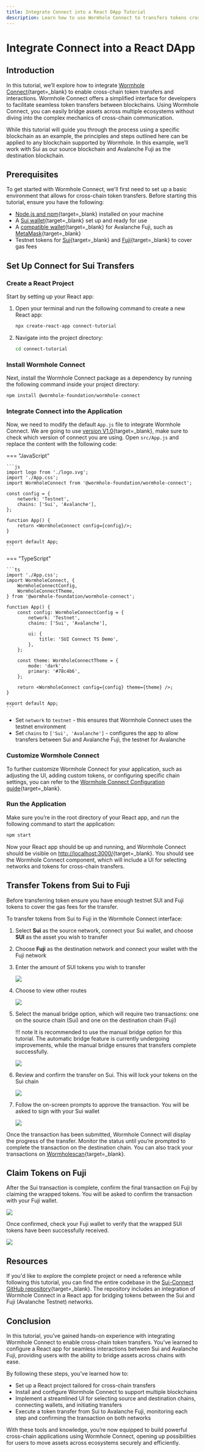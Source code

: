 ```yaml
---
title: Integrate Connect into a React DApp Tutorial
description: Learn how to use Wormhole Connect to transfers tokens cross-chain seamlessly between Sui and Avalanche Fuji with this step-by-step guide.
---
```


# Integrate Connect into a React DApp

## Introduction

In this tutorial, we’ll explore how to integrate [Wormhole Connect](https://github.com/wormhole-foundation/wormhole-connect){target=\_blank} to enable cross-chain token transfers and interactions. Wormhole Connect offers a simplified interface for developers to facilitate seamless token transfers between blockchains. Using Wormhole Connect, you can easily bridge assets across multiple ecosystems without diving into the complex mechanics of cross-chain communication.

While this tutorial will guide you through the process using a specific blockchain as an example, the principles and steps outlined here can be applied to any blockchain supported by Wormhole. In this example, we’ll work with Sui as our source blockchain and Avalanche Fuji as the destination blockchain.

## Prerequisites

To get started with Wormhole Connect, we'll first need to set up a basic environment that allows for cross-chain token transfers.
Before starting this tutorial, ensure you have the following:

- [Node.js and npm](https://docs.npmjs.com/downloading-and-installing-node-js-and-npm){target=\_blank} installed on your machine
- A [Sui wallet](https://suiwallet.com/){target=\_blank} set up and ready for use
- A [compatible wallet](https://support.avax.network/en/articles/5520938-what-are-the-official-avalanche-wallets){target=\_blank} for Avalanche Fuji, such as [MetaMask](https://metamask.io/){target=\_blank} 
- Testnet tokens for [Sui](https://docs.sui.io/guides/developer/getting-started/get-coins){target=\_blank} and [Fuji](https://core.app/tools/testnet-faucet/?subnet=c&token=c){target=\_blank} to cover gas fees 

## Set Up Connect for Sui Transfers

### Create a React Project

Start by setting up your React app:

1. Open your terminal and run the following command to create a new React app:

    ```bash
    npx create-react-app connect-tutorial
    ```

2. Navigate into the project directory:

    ```bash
    cd connect-tutorial
    ```

### Install Wormhole Connect

Next, install the Wormhole Connect package as a dependency by running the following command inside your project directory:

```bash
npm install @wormhole-foundation/wormhole-connect
```

### Integrate Connect into the Application

Now, we need to modify the default `App.js` file to integrate Wormhole Connect. We are going to use [version V1.0](/docs/build/applications/connect/upgrade/){target=\_blank}, make sure to check which version of connect you are using. Open `src/App.js` and replace the content with the following code:

=== "JavaScript"

    ```js
    import logo from './logo.svg';
    import './App.css';
    import WormholeConnect from '@wormhole-foundation/wormhole-connect';

    const config = {
        network: 'Testnet',
        chains: ['Sui', 'Avalanche'],
    };

    function App() {
        return <WormholeConnect config={config}/>;
    }

    export default App;
    ``` 

=== "TypeScript"

    ```ts
    import './App.css';
    import WormholeConnect, {
        WormholeConnectConfig,
        WormholeConnectTheme,
    } from '@wormhole-foundation/wormhole-connect';

    function App() {
        const config: WormholeConnectConfig = {
            network: 'Testnet',
            chains: ['Sui', 'Avalanche'],

            ui: {
                title: 'SUI Connect TS Demo',
            },
        };

        const theme: WormholeConnectTheme = {
            mode: 'dark',
            primary: '#78c4b6',
        };

        return <WormholeConnect config={config} theme={theme} />;
    }

    export default App;
    ```

- Set `network` to `testnet` - this ensures that Wormhole Connect uses the testnet environment
- Set `chains` to `['Sui', 'Avalanche']` - configures the app to allow transfers between Sui and Avalanche Fuji, the testnet for Avalanche

### Customize Wormhole Connect

To further customize Wormhole Connect for your application, such as adjusting the UI, adding custom tokens, or configuring specific chain settings, you can refer to the [Wormhole Connect Configuration guide](/docs/build/applications/connect/configuration/#introduction){target=\_blank}. 

### Run the Application

Make sure you’re in the root directory of your React app, and run the following command to start the application:

```bash
npm start
```

Now your React app should be up and running, and Wormhole Connect should be visible on [http://localhost:3000/](http://localhost:3000/){target=\_blank}. You should see the Wormhole Connect component, which will include a UI for selecting networks and tokens for cross-chain transfers.

## Transfer Tokens from Sui to Fuji

Before transferring token ensure you have enough testnet SUI and Fuji tokens to cover the gas fees for the transfer. 

To transfer tokens from Sui to Fuji in the Wormhole Connect interface:

1. Select **Sui** as the source network, connect your Sui wallet, and choose **SUI** as the asset you wish to transfer
2. Choose **Fuji** as the destination network and connect your wallet with the Fuji network
3. Enter the amount of SUI tokens you wish to transfer

    ![](/docs/images/tutorials/by-product/connect/react-dapp/connect-1.webp)

4. Choose to view other routes 
    
    ![](/docs/images/tutorials/by-product/connect/react-dapp/connect-2.webp)

5. Select the manual bridge option, which will require two transactions: one on the source chain (Sui) and one on the destination chain (Fuji)

    !!! note
        It is recommended to use the manual bridge option for this tutorial. The automatic bridge feature is currently undergoing improvements, while the manual bridge ensures that transfers complete successfully.

    ![](/docs/images/tutorials/by-product/connect/react-dapp/connect-3.webp)

6. Review and confirm the transfer on Sui. This will lock your tokens on the Sui chain

    ![](/docs/images/tutorials/by-product/connect/react-dapp/connect-4.webp)

7. Follow the on-screen prompts to approve the transaction. You will be asked to sign with your Sui wallet

    ![](/docs/images/tutorials/by-product/connect/react-dapp/connect-5.webp)

Once the transaction has been submitted, Wormhole Connect will display the progress of the transfer. Monitor the status until you’re prompted to complete the transaction on the destination chain. You can also track your transactions on [Wormholescan](https://wormholescan.io/#/?network=Testnet){target=\_blank}.

## Claim Tokens on Fuji

After the Sui transaction is complete, confirm the final transaction on Fuji by claiming the wrapped tokens. You will be asked to confirm the transaction with your Fuji wallet.

![](/docs/images/tutorials/by-product/connect/react-dapp/connect-6.webp)

Once confirmed, check your Fuji wallet to verify that the wrapped SUI tokens have been successfully received.

![](/docs/images/tutorials/by-product/connect/react-dapp/connect-7.webp)

## Resources

If you'd like to explore the complete project or need a reference while following this tutorial, you can find the entire codebase in the [Sui-Connect GitHub repository](https://github.com/wormhole-foundation/demo-basic-connect){target=\_blank}. The repository includes an integration of Wormhole Connect in a React app for bridging tokens between the Sui and Fuji (Avalanche Testnet) networks.

## Conclusion

In this tutorial, you’ve gained hands-on experience with integrating Wormhole Connect to enable cross-chain token transfers. You’ve learned to configure a React app for seamless interactions between Sui and Avalanche Fuji, providing users with the ability to bridge assets across chains with ease.

By following these steps, you've learned how to:

- Set up a React project tailored for cross-chain transfers
- Install and configure Wormhole Connect to support multiple blockchains
- Implement a streamlined UI for selecting source and destination chains, connecting wallets, and initiating transfers
- Execute a token transfer from Sui to Avalanche Fuji, monitoring each step and confirming the transaction on both networks

With these tools and knowledge, you’re now equipped to build powerful cross-chain applications using Wormhole Connect, opening up possibilities for users to move assets across ecosystems securely and efficiently.